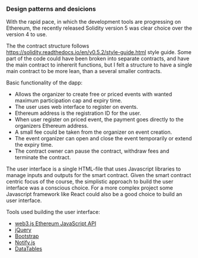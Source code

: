 ### Design patterns and desicions

With the rapid pace, in which the development tools are progressing on Ethereum, the recently released Solidity version 5 was clear choice over the version 4 to use.

The the contract structure follows https://solidity.readthedocs.io/en/v0.5.2/style-guide.html style guide. Some part of the code could have been broken into separate contracts, and have the main contract to inhererit functions, but I felt a structure to have a single main contract to be more lean, than a several smaller contracts. 

Basic functionality of the dapp:

 - Allows the organizer to create free or priced events with wanted maximum participation cap and expiry time.
 - The user uses web interface to register on events.
 - Ethereum address is the registration ID for the user.
 - When user register on priced event, the payment goes directly to the organizers Ethereum address.  
 - A small fee could be taken from the organizer on event creation.
 - The event organizer can open and close the event temporarily or extend the expiry time.
 - The contract owner can pause the contract, withdraw fees and terminate the contract.   

The user interface is a single HTML-file that uses Javascript libraries to manage inputs and outputs for the smart contract. Given the smart contract centric focus of the course, the simplistic approach to build the user interface was a conscious choice. For a more complex project some Javascript framework like React could also be a good choice to build an user interface.

Tools used building the user interface:

- [web3.js Ethereum JavaScript API](https://web3js.readthedocs.io/en/1.0/)
- [jQuery](https://jquery.com)
- [Bootstrap](https://getbootstrap.com) 
- [Notify.js](https://notifyjs.jpillora.com)
- [DataTables](https://datatables.net)      

